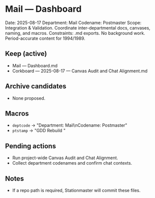 # Mail — Dashboard
Date: 2025-08-17
Department: Mail
Codename: Postmaster
Scope: Integration & Validation. Coordinate inter-departmental docs, canvases, naming, and macros.
Constraints: .md exports. No background work. Period-accurate content for 1994/1989.

## Keep (active)
- Mail — Dashboard.md
- Corkboard — 2025-08-17 — Canvas Audit and Chat Alignment.md

## Archive candidates
- None proposed.

## Macros
- `deptcode` → "Department: Mail\nCodename: Postmaster"
- `ptstamp` → "GDD Rebuild <YYYY-MM-DD HHmm ET>"

## Pending actions
- Run project-wide Canvas Audit and Chat Alignment.
- Collect department codenames and confirm chat contexts.

## Notes
- If a repo path is required, Stationmaster will commit these files.
